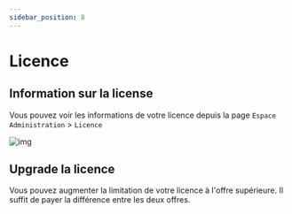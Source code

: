 ```yaml
---
sidebar_position: 8
---
```


# Licence

 ## Information sur la license
Vous pouvez voir les informations de votre licence depuis la page `Espace Administration` > `Licence`

![img](/img/next_gen/System/Licence/image_1.png)

 ## Upgrade la licence
Vous pouvez augmenter la limitation de votre licence à l'offre supérieure. Il suffit de payer la différence entre les deux offres.